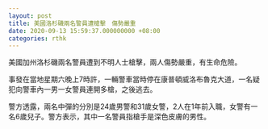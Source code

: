 ```yaml
---
layout: post
title: 美國洛杉磯兩名警員遭槍擊　傷勢嚴重
date: 2020-09-13 15:59:37.000000000 +08:00
categories: rthk
---
```


美國加州洛杉磯兩名警員遭到不明人士槍擊，兩人傷勢嚴重，有生命危險。

事發在當地星期六晚上7時許，一輛警車當時停在康普頓威洛布魯克大道，一名疑犯向警車內一男一女警員連開多槍，之後逃去。

警方透露，兩名中彈的分別是24歲男警和31歲女警，2人在1年前入職，女警有一名6歲兒子。警方表示，其中一名警員指槍手是深色皮膚的男性。
